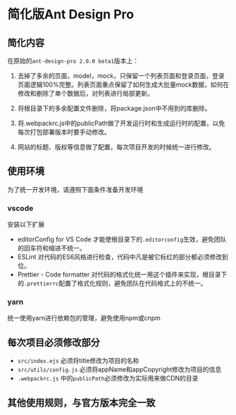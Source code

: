 # 简化版Ant Design Pro

## 简化内容

在原始的`ant-design-pro 2.0.0 beta1`版本上：

1. 去掉了多余的页面，model，mock，只保留一个列表页面和登录页面，登录页面逻辑100%完整。列表页面重点保留了如何生成大批量mock数据，如何在修改和删除了单个数据后，对列表进行局部更新。

2. 将根目录下的多余配置文件删除，将package.json中不用到的库删除。

3. 将.webpackrc.js中的publicPath做了开发运行时和生成运行时的配置，以免每次打包部署版本时要手动修改。

4. 网站的标题、版权等信息做了配置，每次项目开发的时候统一进行修改。

## 使用环境

为了统一开发环境，请遵照下面条件准备开发环境
### vscode
安装以下扩展
+ editorConfig for VS Code 才能使根目录下的`.editorconfig`生效，避免团队的回车符和缩进不统一。
+ ESLint 对代码的ES6风格进行检查，代码中凡是被它标红的部分都必须修改到位。
+ Prettier - Code formatter 对代码的格式化统一用这个插件来实现，根目录下的`.prettierrc`配置了格式化规则，避免团队在代码格式上的不统一。 

### yarn

统一使用yarn进行依赖包的管理，避免使用npm或cnpm

## 每次项目必须修改部分

+ `src/index.ejs` 必须将title修改为项目的名称
+ `src/utils/config.js` 必须将appName和appCopyright修改为项目的信息
+ `.webpackrc.js` 中的`publicPath`必须修改为实际用来做CDN的目录

## 其他使用规则，与官方版本完全一致
